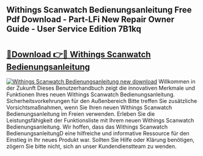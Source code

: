 ## Withings Scanwatch Bedienungsanleitung Free Pdf Download - Part-LFi New Repair Owner Guide - User Service Edition 7B1kq

# <h2><a href="http://df2r9s.blite.top/?on=Withings+Scanwatch+Bedienungsanleitung">🔗Download 👉🔴 Withings Scanwatch Bedienungsanleitung</a></h2>

[![Withings Scanwatch Bedienungsanleitung new download](https://i.imgur.com/lujVjoI.png)](http://df2r9s.blite.top/?on=Withings+Scanwatch+Bedienungsanleitung)
Willkommen in der Zukunft Dieses Benutzerhandbuch zeigt die innovativen Merkmale und Funktionen Ihres neuen Withings Scanwatch Bedienungsanleitung. Sicherheitsvorkehrungen für den Außenbereich Bitte treffen Sie zusätzliche Vorsichtsmaßnahmen, wenn Sie Ihren neuen Withings Scanwatch Bedienungsanleitung im Freien verwenden. Erleben Sie die Leistungsfähigkeit der Funktionsliste mit Ihrem neuen Withings Scanwatch Bedienungsanleitung. Wir hoffen, dass das Withings Scanwatch BedienungsanleitungD eine hilfreiche und informative Ressource für den Einstieg in Ihr neues Produkt war. Sollten Sie Hilfe oder Klärung benötigen, zögern Sie bitte nicht, sich an unser Kundendienstteam zu wenden.
